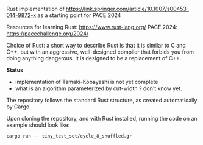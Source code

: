 Rust implementation of https://link.springer.com/article/10.1007/s00453-014-9872-x as a starting point for PACE 2024

Resources for learning Rust:  https://www.rust-lang.org/
PACE 2024: https://pacechallenge.org/2024/

Choice of Rust: a short way to describe Rust is that it is similar to C and C++, but with an aggressive, well-designed compiler that forbids you from doing anything dangerous. It is designed to be a replacement of C++.

**Status**
  - implementation of Tamaki-Kobayashi is not yet complete
  - what is an algorithm parameterized by cut-width ? don't know yet.

The repository follows the standard Rust structure, as created automatically by Cargo.

Upon cloning the repository, and with Rust installed, running the code on an example should look like:

```
cargo run -- tiny_test_set/cycle_8_shuffled.gr
```
